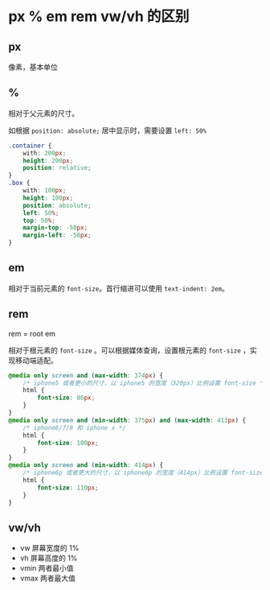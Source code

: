 # px % em rem vw/vh 的区别

## px

像素，基本单位

## %

相对于父元素的尺寸。

如根据 `position: absolute;` 居中显示时，需要设置 `left: 50%`

```css
.container {
    with: 200px;
    height: 200px;
    position: relative;
}
.box {
    with: 100px;
    height: 100px;
    position: absolute;
    left: 50%;
    top: 50%;
    margin-top: -50px;
    margin-left: -50px;
}
```

## em

相对于当前元素的 `font-size`。首行缩进可以使用 `text-indent: 2em`。

## rem

rem = root em

相对于根元素的 `font-size` 。可以根据媒体查询，设置根元素的 `font-size` ，实现移动端适配。

```css
@media only screen and (max-width: 374px) {
    /* iphone5 或者更小的尺寸，以 iphone5 的宽度（320px）比例设置 font-size */
    html {
        font-size: 86px;
    }
}
@media only screen and (min-width: 375px) and (max-width: 413px) {
    /* iphone6/7/8 和 iphone x */
    html {
        font-size: 100px;
    }
}
@media only screen and (min-width: 414px) {
    /* iphone6p 或者更大的尺寸，以 iphone6p 的宽度（414px）比例设置 font-size */
    html {
        font-size: 110px;
    }
}
```

## vw/vh

- vw 屏幕宽度的 1%
- vh 屏幕高度的 1%
- vmin 两者最小值
- vmax 两者最大值
